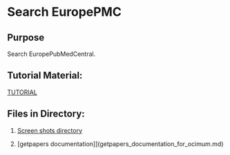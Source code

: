 # Search EuropePMC

## Purpose 
Search EuropePubMedCentral. 

## Tutorial Material:
[TUTORIAL](eupmc_documentation.md)
 

## Files in Directory:

1. [Screen shots directory](./assets/)

2. [getpapers documentation]](getpapers_documentation_for_ocimum.md)




